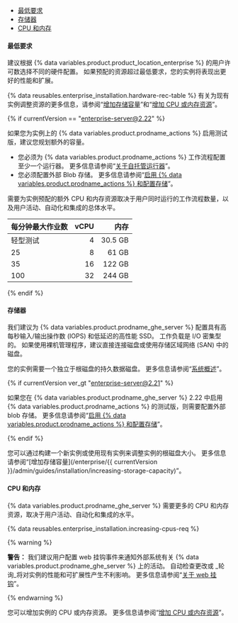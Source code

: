 - [最低要求](#minimum-requirements)
- [存储器](#storage)
- [CPU 和内存](#cpu-and-memory)

#### 最低要求

建议根据 {% data variables.product.product_location_enterprise %} 的用户许可数选择不同的硬件配置。 如果预配的资源超过最低要求，您的实例将表现出更好的性能和扩展。

{% data reusables.enterprise_installation.hardware-rec-table %} 有关为现有实例调整资源的更多信息，请参阅“[增加存储容量](/enterprise/admin/installation/increasing-storage-capacity)”和“[增加 CPU 或内存资源](/enterprise/admin/installation/increasing-cpu-or-memory-resources)”。

{% if currentVersion == "enterprise-server@2.22" %}

如果您为实例上的 {% data variables.product.prodname_actions %} 启用测试版，建议您规划额外的容量。

- 您必须为 {% data variables.product.prodname_actions %} 工作流程配置至少一个运行器。 更多信息请参阅“[关于自托管运行器](/actions/hosting-your-own-runners/about-self-hosted-runners)”。
- 您必须配置外部 Blob 存储。 更多信息请参阅“[启用 {% data variables.product.prodname_actions %} 和配置存储](/enterprise/admin/github-actions/enabling-github-actions-and-configuring-storage)”。

需要为实例预配的额外 CPU 和内存资源取决于用户同时运行的工作流程数量，以及用户活动、自动化和集成的总体水平。

| 每分钟最大作业数 | vCPU |      内存 |
|:-------- | ----:| -------:|
| 轻型测试     |    4 | 30.5 GB |
| 25       |    8 |   61 GB |
| 35       |   16 |  122 GB |
| 100      |   32 |  244 GB |

{% endif %}

#### 存储器

我们建议为 {% data variables.product.prodname_ghe_server %} 配置具有高每秒输入/输出操作数 (IOPS) 和低延迟的高性能 SSD。 工作负载是 I/O 密集型的。 如果使用裸机管理程序，建议直接连接磁盘或使用存储区域网络 (SAN) 中的磁盘。

您的实例需要一个独立于根磁盘的持久数据磁盘。 更多信息请参阅“[系统概述](/enterprise/admin/guides/installation/system-overview)”。

{% if currentVersion ver_gt "enterprise-server@2.21" %}

如果您在 {% data variables.product.prodname_ghe_server %} 2.22 中启用 {% data variables.product.prodname_actions %} 的测试版，则需要配置外部 blob 存储。 更多信息请参阅“[启用 {% data variables.product.prodname_actions %} 和配置存储](/enterprise/admin/github-actions/enabling-github-actions-and-configuring-storage)”。

{% endif %}

您可以通过构建一个新实例或使用现有实例来调整实例的根磁盘大小。 更多信息请参阅“[增加存储容量](/enterprise/{{ currentVersion }}/admin/guides/installation/increasing-storage-capacity)”。

#### CPU 和内存

{% data variables.product.prodname_ghe_server %} 需要更多的 CPU 和内存资源，取决于用户活动、自动化和集成的水平。

{% data reusables.enterprise_installation.increasing-cpus-req %}

{% warning %}

**警告：** 我们建议用户配置 web 挂钩事件来通知外部系统有关 {% data variables.product.prodname_ghe_server %} 上的活动。 自动检查更改或 _轮询_将对实例的性能和可扩展性产生不利影响。 更多信息请参阅“[关于 web 挂钩](/github/extending-github/about-webhooks)”。

{% endwarning %}

您可以增加实例的 CPU 或内存资源。 更多信息请参阅“[增加 CPU 或内存资源](/enterprise/admin/installation/increasing-cpu-or-memory-resources)”。
